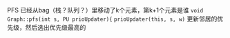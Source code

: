 PFS
已经从bag（栈？队列？）里移动了k个元素，第k+1个元素是谁
`void Graph::pfs(int s, PU prioUpdater){`
`prioUpdater(this, s, w)`
更新邻居的优先级，然后选出优先级最高的

